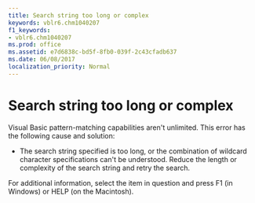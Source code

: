 ```yaml
---
title: Search string too long or complex
keywords: vblr6.chm1040207
f1_keywords:
- vblr6.chm1040207
ms.prod: office
ms.assetid: e7d6838c-bd5f-8fb0-039f-2c43cfadb637
ms.date: 06/08/2017
localization_priority: Normal
---
```



# Search string too long or complex

Visual Basic pattern-matching capabilities aren't unlimited. This error has the following cause and solution:



- The search string specified is too long, or the combination of wildcard character specifications can't be understood. Reduce the length or complexity of the search string and retry the search.
    

For additional information, select the item in question and press F1 (in Windows) or HELP (on the Macintosh).

